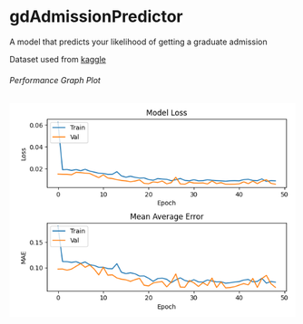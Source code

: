 # gdAdmissionPredictor
A model that predicts your likelihood of getting a graduate admission

Dataset used from [kaggle](https://www.kaggle.com/datasets/mohansacharya/graduate-admissions)


###### Performance Graph Plot
![Perfromance Gragh of Epoch against losses (model loss & MAE)](https://github.com/Kingsolomon445/gdAdmissionPredictor/blob/main/Figure_1.png)
